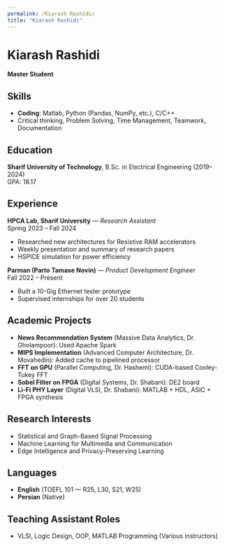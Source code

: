 ```yaml
---
permalink: /Kiarash Rashidi/
title: "Kiarash Rashidi"
---
```


# Kiarash Rashidi  
**Master Student**

## Skills
- **Coding**: Matlab, Python (Pandas, NumPy, etc.), C/C++
- Critical thinking, Problem Solving, Time Management, Teamwork, Documentation

## Education
**Sharif University of Technology**, B.Sc. in Electrical Engineering (2019–2024)  
GPA: 18.17

## Experience
**HPCA Lab, Sharif University** — *Research Assistant*  
Spring 2023 – Fall 2024  
- Researched new architectures for Resistive RAM accelerators  
- Weekly presentation and summary of research papers  
- HSPICE simulation for power efficiency

**Parman (Parto Tamase Novin)** — *Product Development Engineer*  
Fall 2022 – Present  
- Built a 10-Gig Ethernet tester prototype  
- Supervised internships for over 20 students

## Academic Projects
- **News Recommendation System** (Massive Data Analytics, Dr. Gholampoor): Used Apache Spark  
- **MIPS Implementation** (Advanced Computer Architecture, Dr. Movahedin): Added cache to pipelined processor  
- **FFT on GPU** (Parallel Computing, Dr. Hashemi): CUDA-based Cooley-Tukey FFT  
- **Sobel Filter on FPGA** (Digital Systems, Dr. Shabani): DE2 board  
- **Li-Fi PHY Layer** (Digital VLSI, Dr. Shabani): MATLAB + HDL, ASIC + FPGA synthesis

## Research Interests
- Statistical and Graph-Based Signal Processing  
- Machine Learning for Multimedia and Communication  
- Edge Intelligence and Privacy-Preserving Learning

## Languages
- **English** (TOEFL 101 — R25, L30, S21, W25)  
- **Persian** (Native)

## Teaching Assistant Roles
- VLSI, Logic Design, OOP, MATLAB Programming (Various instructors)
